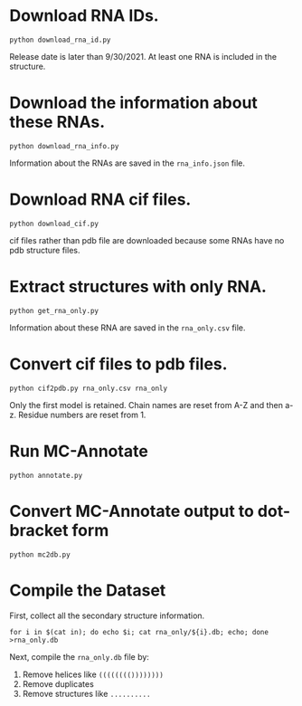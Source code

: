 
# Download RNA IDs.

    python download_rna_id.py

Release date is later than 9/30/2021.
At least one RNA is included in the structure.

# Download the information about these RNAs.

    python download_rna_info.py

Information about the RNAs are saved in the `rna_info.json` file.

# Download RNA cif files.

    python download_cif.py

cif files rather than pdb file are downloaded because some RNAs have no pdb structure files.

# Extract structures with only RNA.

    python get_rna_only.py

Information about these RNA are saved in the `rna_only.csv` file.

# Convert cif files to pdb files.

    python cif2pdb.py rna_only.csv rna_only

Only the first model is retained.
Chain names are reset from A-Z and then a-z.
Residue numbers are reset from 1.

# Run MC-Annotate

    python annotate.py

# Convert MC-Annotate output to dot-bracket form

    python mc2db.py

# Compile the Dataset

First, collect all the secondary structure information.

    for i in $(cat in); do echo $i; cat rna_only/${i}.db; echo; done >rna_only.db

Next, compile the `rna_only.db` file by:

1. Remove helices like `(((((((())))))))`
2. Remove duplicates
3. Remove structures like `..........`


